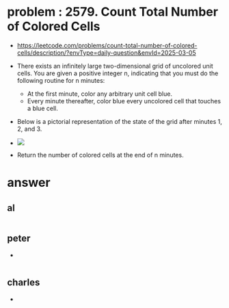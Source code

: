 # problem : 2579. Count Total Number of Colored Cells
- https://leetcode.com/problems/count-total-number-of-colored-cells/description/?envType=daily-question&envId=2025-03-05

- There exists an infinitely large two-dimensional grid of uncolored unit cells. You are given a positive integer n, indicating that you must do the following routine for n minutes:
    - At the first minute, color any arbitrary unit cell blue.
    - Every minute thereafter, color blue every uncolored cell that touches a blue cell.
- Below is a pictorial representation of the state of the grid after minutes 1, 2, and 3.

- ![](https://assets.leetcode.com/uploads/2023/01/10/example-copy-2.png)

- Return the number of colored cells at the end of n minutes.

# answer

## al
```python
```


## peter
- 
```python
```


## charles
- 
```python
```
